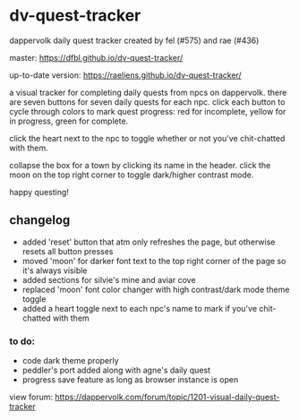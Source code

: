# dv-quest-tracker
dappervolk daily quest tracker
created by fel (#575) and rae (#436)

master:
https://dfbl.github.io/dv-quest-tracker/


up-to-date version:
https://raeliens.github.io/dv-quest-tracker/


a visual tracker for completing daily quests from npcs on dappervolk. there are seven buttons for seven daily quests for each npc. click each button to cycle through colors to mark quest progress: red for incomplete, yellow for in progress, green for complete.

click the heart next to the npc to toggle whether or not you've chit-chatted with them.

collapse the box for a town by clicking its name in the header. click the moon on the top right corner to toggle dark/higher contrast mode.

happy questing!

## changelog
- added 'reset' button that atm only refreshes the page, but otherwise resets all button presses
- moved 'moon' for darker font text to the top right corner of the page so it's always visible
- added sections for silvie's mine and aviar cove
- replaced 'moon' font color changer with high contrast/dark mode theme toggle
- added a heart toggle next to each npc's name to mark if you've chit-chatted with them


### to do:
- code dark theme properly
- peddler's port added along with agne's daily quest
- progress save feature as long as browser instance is open


view forum:
https://dappervolk.com/forum/topic/1201-visual-daily-quest-tracker